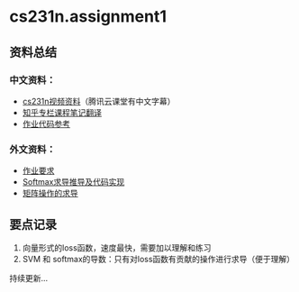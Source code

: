 # cs231n.assignment1



## 资料总结

### 中文资料：

- [cs231n视频资料](https://cloud.tencent.com/edu/learning/course-1039)（腾讯云课堂有中文字幕）
- [知乎专栏课程笔记翻译](https://zhuanlan.zhihu.com/p/21930884)  
- [作业代码参考](https://blog.csdn.net/zhangxb35/article/details/55223825)

### 外文资料：

- [作业要求](http://cs231n.github.io/assignments2019/assignment1/)
- [Softmax求导推导及代码实现](http://cs231n.github.io/neural-networks-case-study/)
- [矩阵操作的求导](http://cs231n.github.io/optimization-2/#mat)



## 要点记录

1. 向量形式的loss函数，速度最快，需要加以理解和练习
2. SVM 和 softmax的导数：只有对loss函数有贡献的操作进行求导（便于理解）

持续更新...
